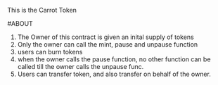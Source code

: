This is the Carrot Token

#ABOUT
1. The Owner of this contract is given an inital supply of tokens
2. Only the owner can call the mint, pause and unpause function
3. users can burn tokens
4. when the owner calls the pause function, no other function can be called till the owner calls the unpause func.
5. Users can transfer token, and also transfer on behalf of the owner.